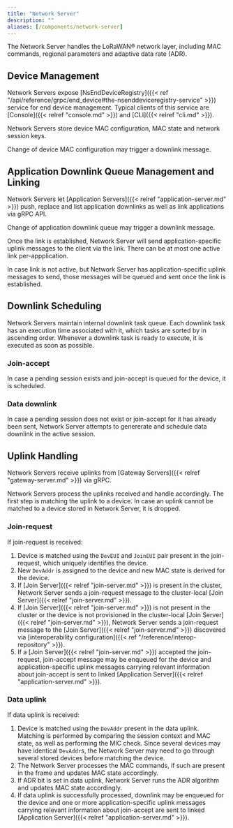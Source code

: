 ```yaml
---
title: "Network Server"
description: ""
aliases: [/components/network-server]
---
```


The Network Server handles the LoRaWAN® network layer, including MAC commands, regional parameters and adaptive data rate (ADR).

<!--more-->

## Device Management

Network Servers expose [NsEndDeviceRegistry]({{< ref "/api/reference/grpc/end_device#the-nsenddeviceregistry-service" >}}) service for end device management. Typical clients of this service are [Console]({{< relref "console.md" >}}) and [CLI]({{< relref "cli.md" >}}).

Network Servers store device MAC configuration, MAC state and network session keys.

Change of device MAC configuration may trigger a downlink message.

## Application Downlink Queue Management and Linking

Network Servers let [Application Servers]({{< relref "application-server.md" >}}) push, replace and list application downlinks as well as link applications via gRPC API.

Change of application downlink queue may trigger a downlink message.

Once the link is established, Network Server will send application-specific uplink messages to the client via the link. There can be at most one active link per-appplication.

In case link is not active, but Network Server has application-specific uplink messages to send, those messages will be queued and sent once the link is established.

## Downlink Scheduling

Network Servers maintain internal downlink task queue. Each downlink task has an execution time associated with it, which tasks are sorted by in ascending order. Whenever a downlink task is ready to execute, it is executed as soon as possible.

### Join-accept

In case a pending session exists and join-accept is queued for the device, it is scheduled.

### Data downlink

In case a pending session does not exist or join-accept for it has already been sent, Network Server attempts to genererate and schedule data downlink in the active session.

## Uplink Handling

Network Servers receive uplinks from [Gateway Servers]({{< relref "gateway-server.md" >}}) via gRPC.

Network Servers process the uplinks received and handle accordingly. The first step is matching the uplink to a device. In case an uplink cannot be matched to a device stored in Network Server, it is dropped.

### Join-request

If join-request is received:

1. Device is matched using the `DevEUI` and `JoinEUI` pair present in the join-request, which uniquely identifies the device.
2. New `DevAddr` is assigned to the device and new MAC state is derived for the device.
3. If [Join Server]({{< relref "join-server.md" >}}) is present in the cluster, Network Server sends a join-request message to the cluster-local [Join Server]({{< relref "join-server.md" >}}).
4. If [Join Server]({{< relref "join-server.md" >}}) is not present in the cluster or the device is not provisioned in the cluster-local [Join Server]({{< relref "join-server.md" >}}), Network Server sends a join-request message to the [Join Server]({{< relref "join-server.md" >}}) discovered via [interoperability configuration]({{< ref "/reference/interop-repository" >}}).
5. If a [Join Server]({{< relref "join-server.md" >}}) accepted the join-request, join-accept message may be enqueued for the device and application-specific uplink messages carrying relevant information about join-accept is sent to linked [Application Server]({{< relref "application-server.md" >}}).

### Data uplink

If data uplink is received:

1. Device is matched using the `DevAddr` present in the data uplink. Matching is performed by comparing the session context and MAC state, as well as performing the MIC check. Since several devices may have identical `DevAddr`s, the Network Server may need to go through several stored devices before matching the device.
2. The Network Server processes the MAC commands, if such are present in the frame and updates MAC state accordingly.
3. If ADR bit is set in data uplink, Network Server runs the ADR algorithm and updates MAC state accordingly.
4. If data uplink is successfully processed, downlink may be enqueued for the device and one or more application-specific uplink messages carrying relevant information about join-accept are sent to linked [Application Server]({{< relref "application-server.md" >}}).
